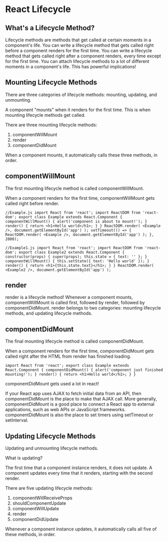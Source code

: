 # React Lifecycle

## What's a Lifecycle Method?
Lifecycle methods are methods that get called at certain moments in a component's life. You can write a lifecycle method that gets called right before a component renders for the first time. You can write a lifecycle method that gets called right after a component renders, every time except for the first time. You can attach lifecycle methods to a lot of different moments in a component's life. This has powerful implications!


## Mounting Lifecycle Methods
There are three categories of lifecycle methods: mounting, updating, and unmounting. 

A component "mounts" when it renders for the first time. This is when mounting lifecycle methods get called.

There are three mounting lifecycle methods:

1. componentWillMount
2. render
3. componentDidMount

When a component mounts, it automatically calls these three methods, in order.


## componentWillMount
The first mounting lifecycle method is called componentWillMount.

When a component renders for the first time, componentWillMount gets called right before render.

`//Example.js
import React from 'react';
import ReactDOM from 'react-dom';
export class Example extends React.Component {
  componentWillMount() {
    alert('component is about to mount!');
  }
  render() {
    return <h1>Hello world</h1>;
  }
}
ReactDOM.render(
  <Example />,
  document.getElementById('app')
);
setTimeout(() => {
  ReactDOM.render(
    <Example />,
    document.getElementById('app')
  );
}, 2000);`


`//Example1.js
import React from 'react';
import ReactDOM from 'react-dom';
export class Example2 extends React.Component {
  constructor(props) {
    super(props);
    this.state = { text: '' };
  }
  componentWillMount() {
    this.setState({ text: 'Hello world' });
  }
  render() {
    return <h1>{this.state.text}</h1>;
  }
}
ReactDOM.render(
  <Example2 />,
  document.getElementById('app')
);`


## render
render is a lifecycle method! Whenever a component mounts, componentWillMount is called first, followed by render, followed by componentDidMount. render belongs to two categories: mounting lifecycle methods, and updating lifecycle methods. 


## componentDidMount
The final mounting lifecycle method is called componentDidMount.

When a component renders for the first time, componentDidMount gets called right after the HTML from render has finished loading. 

`import React from 'react';
export class Example extends React.Component {
  componentDidMount() {
    alert('component just finished mounting!');
  }
  render() {
    return <h1>Hello world</h1>;
  }
}`

componentDidMount gets used a lot in react!

If your React app uses AJAX to fetch initial data from an API, then componentDidMount is the place to make that AJAX call. More generally, componentDidMount is a good place to connect a React app to external applications, such as web APIs or JavaScript frameworks. componentDidMount is also the place to set timers using setTimeout or setInterval.


## Updating Lifecycle Methods
Updating and unmounting lifecycle methods. 

What is updating?

The first time that a component instance renders, it does not update. A component updates every time that it renders, starting with the second render.

There are five updating lifecycle methods:

1. componentWillReceiveProps
2. shouldComponentUpdate
3. componentWillUpdate
4. render
5. componentDidUpdate

Whenever a component instance updates, it automatically calls all five of these methods, in order.